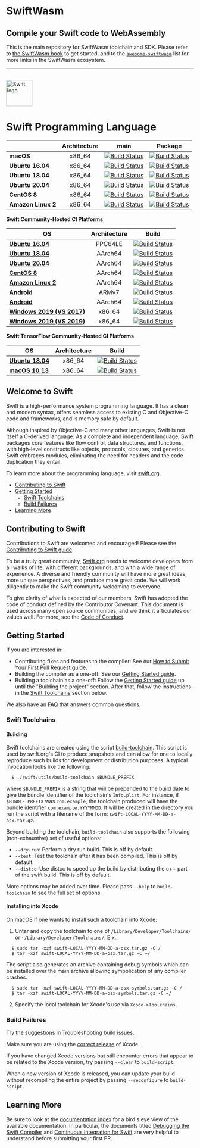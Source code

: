 # SwiftWasm 

## Compile your Swift code to WebAssembly

This is the main repository for SwiftWasm toolchain and SDK. Please refer to [the 
SwiftWasm book](https://swiftwasm.github.io/swiftwasm-book/) to get started, and to
the [`awesome-swiftwasm`](https://github.com/swiftwasm/awesome-swiftwasm) list for
more links in the SwiftWasm ecosystem.

<hr>
<br/>
<img src="https://swift.org/assets/images/swift.svg" alt="Swift logo" height="70" >

# Swift Programming Language


| | **Architecture** | **main** | **Package** |
|---|:---:|:---:|:---:|
| **macOS**        | x86_64 |[![Build Status](https://ci.swift.org/job/oss-swift-incremental-RA-osx/lastCompletedBuild/badge/icon)](https://ci.swift.org/job/oss-swift-incremental-RA-osx)|[![Build Status](https://ci.swift.org/job/oss-swift-package-osx/lastCompletedBuild/badge/icon)](https://ci.swift.org/job/oss-swift-package-osx)|
| **Ubuntu 16.04** | x86_64 | [![Build Status](https://ci.swift.org/job/oss-swift-incremental-RA-linux-ubuntu-16_04/lastCompletedBuild/badge/icon)](https://ci.swift.org/job/oss-swift-incremental-RA-linux-ubuntu-16_04)|[![Build Status](https://ci.swift.org/job/oss-swift-package-linux-ubuntu-16_04/lastCompletedBuild/badge/icon)](https://ci.swift.org/job/oss-swift-package-linux-ubuntu-16_04)|
| **Ubuntu 18.04** | x86_64 | [![Build Status](https://ci.swift.org/job/oss-swift-incremental-RA-linux-ubuntu-18_04/lastCompletedBuild/badge/icon)](https://ci.swift.org/job/oss-swift-incremental-RA-linux-ubuntu-18_04)|[![Build Status](https://ci.swift.org/job/oss-swift-package-linux-ubuntu-18_04/lastCompletedBuild/badge/icon)](https://ci.swift.org/job/oss-swift-package-linux-ubuntu-18_04)|
| **Ubuntu 20.04** | x86_64 | [![Build Status](https://ci.swift.org/job/oss-swift-package-ubuntu-20_04/lastCompletedBuild/badge/icon)](https://ci.swift.org/job/oss-swift-package-ubuntu-20_04)|[![Build Status](https://ci.swift.org/job/oss-swift-package-ubuntu-20_04/lastCompletedBuild/badge/icon)](https://ci.swift.org/job/oss-swift-package-ubuntu-20_04)|
| **CentOS 8** | x86_64 | [![Build Status](https://ci.swift.org/job/oss-swift-package-centos-8/lastCompletedBuild/badge/icon)](https://ci.swift.org/job/oss-swift-package-centos-8)|[![Build Status](https://ci.swift.org/job/oss-swift-package-centos-8/lastCompletedBuild/badge/icon)](https://ci.swift.org/job/oss-swift-package-centos-8)|
| **Amazon Linux 2** | x86_64 | [![Build Status](https://ci.swift.org/job/oss-swift-package-amazon-linux-2/lastCompletedBuild/badge/icon)](https://ci.swift.org/job/oss-swift-package-amazon-linux-2)|[![Build Status](https://ci.swift.org/job/oss-swift-package-amazon-linux-2/lastCompletedBuild/badge/icon)](https://ci.swift.org/job/oss-swift-package-amazon-linux-2)|

**Swift Community-Hosted CI Platforms**

| **OS** | **Architecture** | **Build** |
|---|:---:|:---:|
|**[Ubuntu 16.04 ](https://github.com/apple/swift-community-hosted-continuous-integration/blob/master/nodes/ppc64le_ubuntu_16_04.json)** | PPC64LE |[![Build Status](https://ci-external.swift.org/job/oss-swift-5.1-RA-linux-ubuntu-16.04-ppc64le/lastCompletedBuild/badge/icon)](https://ci-external.swift.org/job/oss-swift-5.1-RA-linux-ubuntu-16.04-ppc64le)|
|**[Ubuntu 18.04](https://github.com/apple/swift-community-hosted-continuous-integration/blob/master/nodes/aarch64_ubuntu_18.04_docker.json)** | AArch64 |[![Build Status](https://ci-external.swift.org/job/oss-swift-RA-ubuntu-18.04-aarch64/lastCompletedBuild/badge/icon)](https://ci-external.swift.org/job/oss-swift-RA-ubuntu-18.04-aarch64)|
|**[Ubuntu 20.04](https://github.com/apple/swift-community-hosted-continuous-integration/blob/master/nodes/aarch64_ubuntu_20.04_docker.json)** | AArch64 |[![Build Status](https://ci-external.swift.org/job/oss-swift-RA-ubuntu-20.04-aarch64/lastCompletedBuild/badge/icon)](https://ci-external.swift.org/job/oss-swift-RA-ubuntu-20.04-aarch64)|
|**[CentOS 8 ](https://github.com/apple/swift-community-hosted-continuous-integration/blob/master/nodes/aarch64_centos_8_docker.json)** | AArch64 |[![Build Status](https://ci-external.swift.org/job/oss-swift-RA-centos8-aarch64/lastCompletedBuild/badge/icon)](https://ci-external.swift.org/job/oss-swift-RA-centos8-aarch64)|
|**[Amazon Linux 2](https://github.com/apple/swift-community-hosted-continuous-integration/blob/master/nodes/aarch64_amazon_linux_2_docker.json)** | AArch64 |[![Build Status](https://ci-external.swift.org/job/oss-swift-RA-amazon-linux-2-aarch64/lastCompletedBuild/badge/icon)](https://ci-external.swift.org/job/oss-swift-RA-amazon-linux-2-aarch64)|
|**[Android](https://github.com/apple/swift-community-hosted-continuous-integration/blob/master/nodes/x86_64_ubuntu_16_04_LTS_android.json)** | ARMv7 |[![Build Status](https://ci-external.swift.org/job/oss-swift-RA-linux-ubuntu-16.04-android/lastCompletedBuild/badge/icon)](https://ci-external.swift.org/job/oss-swift-RA-linux-ubuntu-16.04-android)|
|**[Android](https://github.com/apple/swift-community-hosted-continuous-integration/blob/master/nodes/x86_64_ubuntu_16_04_LTS_android.json)** | AArch64 |[![Build Status](https://ci-external.swift.org/job/oss-swift-RA-linux-ubuntu-16.04-android-arm64/lastCompletedBuild/badge/icon)](https://ci-external.swift.org/job/oss-swift-RA-linux-ubuntu-16.04-android-arm64)|
|**[Windows 2019 (VS 2017)](https://github.com/apple/swift-community-hosted-continuous-integration/blob/master/nodes/x86_64_windows_2019.json)** | x86_64 | [![Build Status](https://ci-external.swift.org/job/oss-swift-windows-x86_64/lastCompletedBuild/badge/icon)](https://ci-external.swift.org/job/oss-swift-windows-x86_64)|
|**[Windows 2019 (VS 2019)](https://github.com/apple/swift-community-hosted-continuous-integration/blob/master/nodes/x86_64_windows_2019_VS2019.json)** | x86_64 | [![Build Status](https://ci-external.swift.org/job/oss-swift-windows-x86_64-vs2019/lastCompletedBuild/badge/icon)](https://ci-external.swift.org/job/oss-swift-windows-x86_64-vs2019)|

**Swift TensorFlow Community-Hosted CI Platforms**

| **OS** | **Architecture** | **Build** |
|---|:---:|:---:|
|**[Ubuntu 18.04](https://github.com/apple/swift-community-hosted-continuous-integration/blob/master/nodes/x86_64_ubuntu_18_04_tensorflow.json)** | x86_64 |[![Build Status](https://ci-external.swift.org/job/oss-swift-RA-linux-ubuntu-18.04-tensorflow/lastCompletedBuild/badge/icon)](https://ci-external.swift.org/job/oss-swift-RA-linux-ubuntu-18.04-tensorflow)|
|**[macOS 10.13](https://github.com/apple/swift-community-hosted-continuous-integration/blob/master/nodes/x86_64_macos_high_sierra_tensorflow.json)** | x86_64 |[![Build Status](https://ci-external.swift.org/job/oss-swift-RA-macOS-tensorflow/lastCompletedBuild/badge/icon)](https://ci-external.swift.org/job/oss-swift-RA-macOS-tensorflow)|

## Welcome to Swift

Swift is a high-performance system programming language.  It has a clean
and modern syntax, offers seamless access to existing C and Objective-C code
and frameworks, and is memory safe by default.

Although inspired by Objective-C and many other languages, Swift is not itself a
C-derived language. As a complete and independent language, Swift packages core
features like flow control, data structures, and functions, with high-level
constructs like objects, protocols, closures, and generics. Swift embraces
modules, eliminating the need for headers and the code duplication they entail.

To learn more about the programming language, visit [swift.org](https://swift.org/documentation/).

- [Contributing to Swift](#contributing-to-swift)
- [Getting Started](#getting-started)
  - [Swift Toolchains](#swift-toolchains)
  - [Build Failures](#build-failures)
- [Learning More](#learning-more)

## Contributing to Swift

Contributions to Swift are welcomed and encouraged! Please see the
[Contributing to Swift guide](https://swift.org/contributing/).

To be a truly great community, [Swift.org](https://swift.org/) needs to welcome
developers from all walks of life, with different backgrounds, and with a wide
range of experience. A diverse and friendly community will have more great
ideas, more unique perspectives, and produce more great code. We will work
diligently to make the Swift community welcoming to everyone.

To give clarity of what is expected of our members, Swift has adopted the
code of conduct defined by the Contributor Covenant. This document is used
across many open source communities, and we think it articulates our values
well. For more, see the [Code of Conduct](https://swift.org/community/#code-of-conduct).

## Getting Started

If you are interested in:
- Contributing fixes and features to the compiler: See our
  [How to Submit Your First Pull Request guide](/docs/HowToGuides/FirstPullRequest.md).
- Building the compiler as a one-off: See our [Getting Started guide][].
- Building a toolchain as a one-off: Follow the [Getting Started guide][]
  up until the "Building the project" section. After that, follow the
  instructions in the [Swift Toolchains](#swift-toolchains) section below.

We also have an [FAQ](/docs/HowToGuides/FAQ.md) that answers common questions.

[Getting Started guide]: /docs/HowToGuides/GettingStarted.md

### Swift Toolchains

#### Building

Swift toolchains are created using the script
[build-toolchain](https://github.com/apple/swift/blob/main/utils/build-toolchain). This
script is used by swift.org's CI to produce snapshots and can allow for one to
locally reproduce such builds for development or distribution purposes. A typical 
invocation looks like the following:

```
  $ ./swift/utils/build-toolchain $BUNDLE_PREFIX
```

where ``$BUNDLE_PREFIX`` is a string that will be prepended to the build 
date to give the bundle identifier of the toolchain's ``Info.plist``. For 
instance, if ``$BUNDLE_PREFIX`` was ``com.example``, the toolchain 
produced will have the bundle identifier ``com.example.YYYYMMDD``. It 
will be created in the directory you run the script with a filename 
of the form: ``swift-LOCAL-YYYY-MM-DD-a-osx.tar.gz``.

Beyond building the toolchain, ``build-toolchain`` also supports the 
following (non-exhaustive) set of useful options::

- ``--dry-run``: Perform a dry run build. This is off by default.
- ``--test``: Test the toolchain after it has been compiled. This is off by default.
- ``--distcc``: Use distcc to speed up the build by distributing the c++ part of
  the swift build. This is off by default.

More options may be added over time. Please pass ``--help`` to
``build-toolchain`` to see the full set of options.

#### Installing into Xcode

On macOS if one wants to install such a toolchain into Xcode:

1. Untar and copy the toolchain to one of `/Library/Developer/Toolchains/` or
   `~/Library/Developer/Toolchains/`. E.x.:

```
  $ sudo tar -xzf swift-LOCAL-YYYY-MM-DD-a-osx.tar.gz -C /
  $ tar -xzf swift-LOCAL-YYYY-MM-DD-a-osx.tar.gz -C ~/
```

The script also generates an archive containing debug symbols which
can be installed over the main archive allowing symbolication of any
compiler crashes.

```
  $ sudo tar -xzf swift-LOCAL-YYYY-MM-DD-a-osx-symbols.tar.gz -C /
  $ tar -xzf swift-LOCAL-YYYY-MM-DD-a-osx-symbols.tar.gz -C ~/
```

2. Specify the local toolchain for Xcode's use via `Xcode->Toolchains`.

### Build Failures

Try the suggestions in
[Troubleshooting build issues](/docs/HowToGuides/GettingStarted.md#troubleshooting-build-issues).

Make sure you are using the
[correct release](/docs/HowToGuides/GettingStarted.md#installing-dependencies)
of Xcode.

If you have changed Xcode versions but still encounter errors that appear to
be related to the Xcode version, try passing `--clean` to `build-script`.

When a new version of Xcode is released, you can update your build without
recompiling the entire project by passing `--reconfigure` to `build-script`.

## Learning More

Be sure to look at the [documentation index](/docs/README.md) for a bird's eye
view of the available documentation. In particular, the documents titled
[Debugging the Swift Compiler](docs/DebuggingTheCompiler.md) and
[Continuous Integration for Swift](docs/ContinuousIntegration.md) are very
helpful to understand before submitting your first PR.
